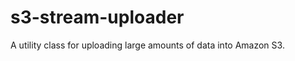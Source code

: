 s3-stream-uploader
==================

A utility class for uploading large amounts of data into Amazon S3. 

